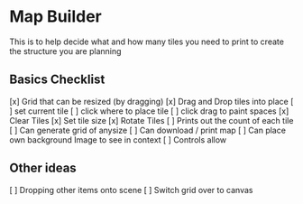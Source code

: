 # Map Builder
This is to help decide what and how many tiles you need to print to create the structure you are planning

## Basics Checklist
[x] Grid that can be resized (by dragging)
[x] Drag and Drop tiles into place
  [ ] set current tile
  [ ] click where to place tile
  [ ] click drag to paint spaces
[x] Clear Tiles
[x] Set tile size
[x] Rotate Tiles
[ ] Prints out the count of each tile
[ ] Can generate grid of anysize
[ ] Can download / print map
[ ] Can place own background Image to see in context 
[ ] Controls allow

## Other ideas
[ ] Dropping other items onto scene
[ ] Switch grid over to canvas